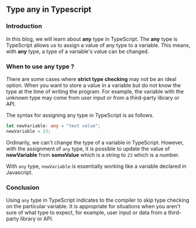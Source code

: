 ## Type any in Typescript

### Introduction

In this blog, we will learn about **any** type in TypeScript. The **any** type is TypeScript allows us to assign a value of any type to a variable. This means, with **any** type, a type of a variable's value can be changed.

### When to use **any** type ?

There are some cases where **strict type checking** may not be an ideal option. When you want to store a value in a variable but do not know the type at the time of writing the program. For example, the variable with the unknown type may come from user input or from a third-party library or API.

The syntax for assigning any type in TypeScript is as follows.

```typescript
let newVariable: any = "text value";
newVariable = 23;
```

Ordinarily, we can't change the type of a variable in TypeScript. However, with the assignment of ```any``` type, it is possible to update the value of **newVariable** from **someValue** which is a string to ```23```   which is a number.

With ```any``` type, ```newVariable``` is essentially working like a variable declared in Javascript.

### Conclusion

Using ```any``` type in TypeScript indicates to the compiler to skip type checking on the particular variable. It is appropriate for situations when you aren't sure of what type to expect, for example, user input or data from a third-party library or API.

